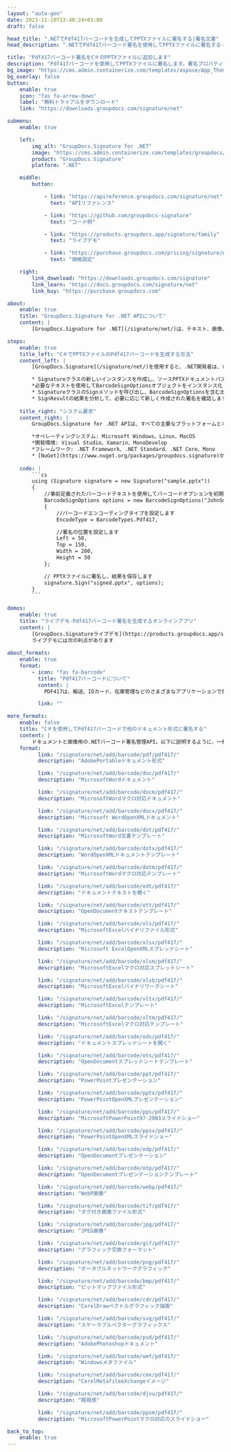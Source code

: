 ```yaml
---
layout: "auto-gen"
date: 2021-11-10T13:40:24+03:00
draft: false

head_title: ".NETでPdf417バーコードを生成してPPTXファイルに署名する|署名文書"
head_description: ".NETでPdf417バーコード署名を使用してPPTXファイルに署名する-人気のあるビジネスドキュメントや画像ファイル形式にバーコードを追加します."

title: "Pdf417バーコード署名をC＃のPPTXファイルに追加します"
description: "Pdf417バーコードを使用してPPTXファイルに署名します。署名プロパティを操作し、ニーズに合ったドキュメント内で高度な署名オプションを設定します."
bg_image: "https://cms.admin.containerize.com/templates/aspose/App_Themes/V3/images/bg/header1.png"
bg_overlay: false
button:
    enable: true
    icon: "fas fa-arrow-down"
    label: "無料トライアルをダウンロード"
    link: "https://downloads.groupdocs.com/signature/net"

submenu:
    enable: true

    left:
        img_alt: "GroupDocs.Signature for .NET"
        image: "https://cms.admin.containerize.com/templates/groupdocs/images/product-logos/90x90-noborder/groupdocs-signature-net.png"
        product: "GroupDocs.Signature"
        platform: ".NET"

    middle:
        button:

            - link: "https://apireference.groupdocs.com/signature/net"
              text: "APIリファレンス"

            - link: "https://github.com/groupdocs-signature"
              text: "コード例"

            - link: "https://products.groupdocs.app/signature/family"
              text: "ライブデモ"

            - link: "https://purchase.groupdocs.com/pricing/signature/net"
              text: "価格設定"

    right:
        link_download: "https://downloads.groupdocs.com/signature"
        link_learn: "https://docs.groupdocs.com/signature/net"
        link_buy: "https://purchase.groupdocs.com"

about:
    enable: true
    title: "GroupDocs.Signature for .NET APIについて"
    content: |
        [GroupDocs.Signature for .NET](/signature/net/)は、テキスト、画像、バーコード、スタンプ、フォームフィールド、QRコード、メタデータなどのさまざまな署名タイプを使用してデジタルドキュメントに電子署名するネイティブ.NETAPIです。ユーザーは、PDF、Microsoft Word、Excelワークシート、PowerPointプレゼンテーション、Adobe Photoshop、メタファイル、および画像ファイル形式内のデジタル署名を追加、編集、検証、削除、および検索でき、必要に応じて署名プロパティをカスタマイズするための追加サポートがあります。

steps:
    enable: true
    title_left: "C＃でPPTXファイルのPdf417バーコードを生成する方法"
    content_left: |
        [GroupDocs.Signature](/signature/net/)を使用すると、.NET開発者は、いくつかの簡単な手順を実行することで、アプリケーション内のPPTXファイルにPdf417バーコードを簡単に追加できます。

        * Signatureクラスの新しいインスタンスを作成し、ソースPPTXドキュメントパスをコンストラクターパラメーターとして渡します。
        *必要なテキストを使用してBarcodeSignOptionsオブジェクトをインスタンス化し、EncodeTypeプロパティをPdf417に設定します。
        * SignatureクラスのSignメソッドを呼び出し、BarcodeSignOptionsを含む出力PPTXファイル名を渡します。
        * SignResultの結果を分析して、必要に応じて新しく作成された署名を確認します。
        
    title_right: "システム要求"
    content_right: |
        GroupDocs.Signature for .NET APIは、すべての主要なプラットフォームとオペレーティングシステムでサポートされています。以下のコードを実行する前に、システムに次の前提条件がインストールされていることを確認してください。

        *オペレーティングシステム: Microsoft Windows、Linux、MacOS
        *開発環境: Visual Studio、Xamarin、MonoDevelop
        *フレームワーク: .NET Framework、.NET Standard、.NET Core、Mono
        * [NuGet](https://www.nuget.org/packages/groupdocs.signature)からGroupDocs.Signaturefor.NETの最新バージョンをダウンロードします
        
    code: |
        ```cs
        using (Signature signature = new Signature("sample.pptx"))
        {
            //事前定義されたバーコードテキストを使用してバーコードオプションを初期化します
            BarcodeSignOptions options = new BarcodeSignOptions("JohnSmith")
            {
                //バーコードエンコーディングタイプを設定します
                EncodeType = BarcodeTypes.Pdf417,

                //署名の位置を設定します
                Left = 50,
                Top = 150,
                Width = 200,
                Height = 50
            };

            // PPTXファイルに署名し、結果を保存します 
            signature.Sign("signed.pptx", options);
        }
        ```
        
demos:
    enable: true
    title: "ライブデモ-Pdf417バーコード署名を生成するオンラインアプリ"
    content: |
        [GroupDocs.Signatureライブデモ](https://products.groupdocs.app/signature/family)サイトにアクセスして、Pdf417バーコードをPPTXファイルに今すぐ追加してください。  
        ライブデモには次の利点があります
        
about_formats:
    enable: true
    format:
        - icon: "fas fa-barcode"
          title: "Pdf417バーコードについて"
          content: |
            PDF417は、輸送、IDカード、在庫管理などのさまざまなアプリケーションで使用されるスタック線形バーコード形式です。

          link: ""

more_formats:
    enable: false
    title: "C＃を使用してPdf417バーコードで他のドキュメント形式に署名する"
    content: |
        ドキュメントと画像用の.NETバーコード署名管理API。以下に説明するように、一般的なファイル形式のいくつかにバーコード署名を追加します。
    format: 
          link: "/signature/net/add/barcode/pdf/pdf417/"
          description: "AdobePortableドキュメント形式"

          link: "/signature/net/add/barcode/doc/pdf417/"
          description: "MicrosoftWordドキュメント"

          link: "/signature/net/add/barcode/docm/pdf417/"
          description: "MicrosoftWordマクロ対応ドキュメント"

          link: "/signature/net/add/barcode/docx/pdf417/"
          description: "Microsoft WordOpenXMLドキュメント"

          link: "/signature/net/add/barcode/dot/pdf417/"
          description: "MicrosoftWord文書テンプレート"

          link: "/signature/net/add/barcode/dotx/pdf417/"
          description: "WordOpenXMLドキュメントテンプレート"

          link: "/signature/net/add/barcode/dotm/pdf417/"
          description: "MicrosoftWordマクロ対応テンプレート"       

          link: "/signature/net/add/barcode/odt/pdf417/"
          description: "ドキュメントテキストを開く"

          link: "/signature/net/add/barcode/ott/pdf417/"
          description: "OpenDocumentテキストテンプレート"

          link: "/signature/net/add/barcode/xls/pdf417/"
          description: "MicrosoftExcelバイナリファイル形式"

          link: "/signature/net/add/barcode/xlsx/pdf417/"
          description: "Microsoft ExcelOpenXMLスプレッドシート"

          link: "/signature/net/add/barcode/xlsm/pdf417/"
          description: "MicrosoftExcelマクロ対応スプレッドシート"

          link: "/signature/net/add/barcode/xlsb/pdf417/"
          description: "MicrosoftExcelバイナリワークシート"

          link: "/signature/net/add/barcode/xltx/pdf417/"
          description: "MicrosoftExcelテンプレート"

          link: "/signature/net/add/barcode/xltm/pdf417/"
          description: "MicrosoftExcelマクロ対応テンプレート"

          link: "/signature/net/add/barcode/ods/pdf417/"
          description: "ドキュメントスプレッドシートを開く"

          link: "/signature/net/add/barcode/ots/pdf417/"
          description: "OpenDocumentスプレッドシートテンプレート"

          link: "/signature/net/add/barcode/ppt/pdf417/"
          description: "PowerPointプレゼンテーション"

          link: "/signature/net/add/barcode/pptx/pdf417/"
          description: "PowerPointOpenXMLプレゼンテーション"

          link: "/signature/net/add/barcode/pps/pdf417/"
          description: "MicrosoftPowerPoint97-2003スライドショー"

          link: "/signature/net/add/barcode/ppsx/pdf417/"
          description: "PowerPointOpenXMLスライドショー"                              

          link: "/signature/net/add/barcode/odp/pdf417/"
          description: "OpenDocumentプレゼンテーション"

          link: "/signature/net/add/barcode/otp/pdf417/"
          description: "OpenDocumentプレゼンテーションテンプレート"

          link: "/signature/net/add/barcode/webp/pdf417/"
          description: "WebP画像"

          link: "/signature/net/add/barcode/tif/pdf417/"
          description: "タグ付き画像ファイル形式"

          link: "/signature/net/add/barcode/jpg/pdf417/"
          description: "JPEG画像"

          link: "/signature/net/add/barcode/gif/pdf417/"
          description: "グラフィック交換フォーマット"

          link: "/signature/net/add/barcode/png/pdf417/"
          description: "ポータブルネットワークグラフィック"

          link: "/signature/net/add/barcode/bmp/pdf417/"
          description: "ビットマップファイル形式"

          link: "/signature/net/add/barcode/cdr/pdf417/"
          description: "CorelDrawベクトルグラフィック描画"

          link: "/signature/net/add/barcode/svg/pdf417/"
          description: "スケーラブルベクターグラフィックス"

          link: "/signature/net/add/barcode/psd/pdf417/"
          description: "AdobePhotoshopドキュメント"

          link: "/signature/net/add/barcode/wmf/pdf417/"
          description: "Windowsメタファイル"        

          link: "/signature/net/add/barcode/cmx/pdf417/"
          description: "CorelMetafileeXchangeイメージ"

          link: "/signature/net/add/barcode/djvu/pdf417/"
          description: "既視感"

          link: "/signature/net/add/barcode/ppsm/pdf417/"
          description: "MicrosoftPowerPointマクロ対応のスライドショー"

back_to_top:
    enable: true
---
```

